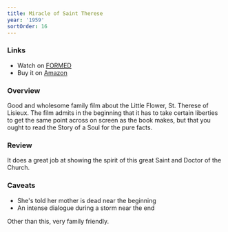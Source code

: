 ```yaml
---
title: Miracle of Saint Therese
year: '1959'
sortOrder: 16
---
```


### Links

* Watch on [FORMED](https://watch.formed.org/miracle-of-saint-therese)
* Buy it on [Amazon](https://www.amazon.com/Miracle-St-Therese-France-Descaut/dp/B000WR8QFC)

### Overview

Good and wholesome family film about the Little Flower, St. Therese of Lisieux. The film admits in the beginning that it has to take certain liberties to get the same point across on screen as the book makes, but that you ought to read the Story of a Soul for the pure facts.

### Review

It does a great job at showing the spirit of this great Saint and Doctor of the Church.

### Caveats

* She's told her mother is dead near the beginning
* An intense dialogue during a storm near the end

Other than this, very family friendly.
